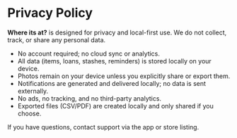 # Privacy Policy

**Where its at?** is designed for privacy and local-first use. We do not collect, track, or share any personal data.

- No account required; no cloud sync or analytics.
- All data (items, loans, stashes, reminders) is stored locally on your device.
- Photos remain on your device unless you explicitly share or export them.
- Notifications are generated and delivered locally; no data is sent externally.
- No ads, no tracking, and no third-party analytics.
- Exported files (CSV/PDF) are created locally and only shared if you choose.

If you have questions, contact support via the app or store listing.
